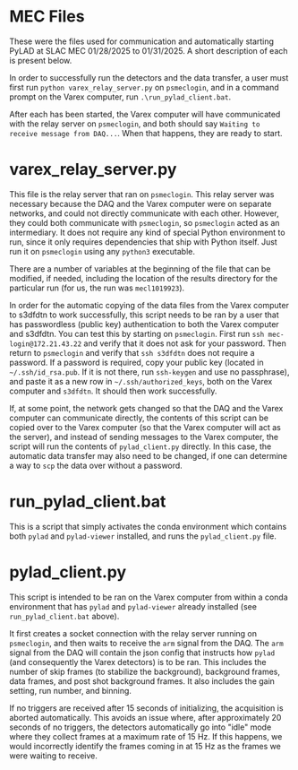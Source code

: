 MEC Files
=========

These were the files used for communication and automatically starting
PyLAD at SLAC MEC 01/28/2025 to 01/31/2025. A short description of
each is present below.

In order to successfully run the detectors and the data transfer, a
user must first run `python varex_relay_server.py` on `psmeclogin`, and
in a command prompt on the Varex computer, run `.\run_pylad_client.bat`.

After each has been started, the Varex computer will have communicated
with the relay server on `psmeclogin`, and both should say
`Waiting to receive message from DAQ...`. When that happens, they are
ready to start.

# varex_relay_server.py

This file is the relay server that ran on `psmeclogin`. This relay
server was necessary because the DAQ and the Varex computer were on
separate networks, and could not directly communicate with each other.
However, they could both communicate with `psmeclogin`, so `psmeclogin`
acted as an intermediary. It does not require any kind of special Python
environment to run, since it only requires dependencies that ship with
Python itself. Just run it on `psmeclogin` using any `python3` executable.

There are a number of variables at the beginning of the file that can
be modified, if needed, including the location of the results
directory for the particular run (for us, the run was `mecl1019923`).

In order for the automatic copying of the data files from the Varex
computer to s3dfdtn to work successfully, this script needs to be ran
by a user that has passwordless (public key) authentication to both
the Varex computer and s3dfdtn. You can test this by starting on
`psmeclogin`. First run `ssh mec-login@172.21.43.22` and verify that
it does not ask for your password. Then return to `psmeclogin` and
verify that `ssh s3dfdtn` does not require a password. If a password
is required, copy your public key (located in `~/.ssh/id_rsa.pub`. If
it is not there, run `ssh-keygen` and use no passphrase), and paste
it as a new row in `~/.ssh/authorized_keys`, both on the Varex computer
and `s3dfdtn`. It should then work successfully.

If, at some point, the network gets changed so that the DAQ and the
Varex computer can communicate directly, the contents of this script
can be copied over to the Varex computer (so that the Varex computer
will act as the server), and instead of sending messages to the Varex
computer, the script will run the contents of `pylad_client.py`
directly. In this case, the automatic data transfer may also need to
be changed, if one can determine a way to `scp` the data over without
a password.

# run_pylad_client.bat

This is a script that simply activates the conda environment which
contains both `pylad` and `pylad-viewer` installed, and runs the
`pylad_client.py` file.

# pylad_client.py

This script is intended to be ran on the Varex computer from within
a conda environment that has `pylad` and `pylad-viewer` already installed
(see `run_pylad_client.bat` above).

It first creates a socket connection with the relay server running on
`psmeclogin`, and then waits to receive the `arm` signal from the DAQ.
The `arm` signal from the DAQ will contain the json config that
instructs how `pylad` (and consequently the Varex detectors) is to
be ran. This includes the number of skip frames (to stabilize the
background), background frames, data frames, and post shot background
frames. It also includes the gain setting, run number, and binning.

If no triggers are received after 15 seconds of initializing, the
acquisition is aborted automatically. This avoids an issue where, after
approximately 20 seconds of no triggers, the detectors automatically
go into "idle" mode where they collect frames at a maximum rate of
15 Hz. If this happens, we would incorrectly identify the frames coming
in at 15 Hz as the frames we were waiting to receive.
